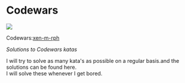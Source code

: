 # Codewars
 
![](https://www.codewars.com/users/xen-m-rph/badges/large)  


Codewars:[xen-m-rph](https://www.codewars.com/users/xen-m-rph) 

*Solutions to Codewars katas*

I will try to solve as many kata's as possible on a regular basis.and the solutions can be found here.  
I will solve these whenever I get bored.

